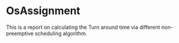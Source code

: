 # OsAssignment
This is a report on calculating the Turn around time via different non-preemptive scheduling algorithm.
